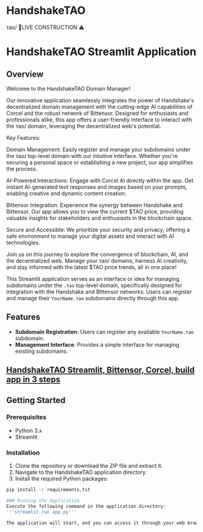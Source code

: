 # HandshakeTAO
τao/
🛑LIVE CONSTRUCTION ⚠
# HandshakeTAO Streamlit Application

## Overview

Welcome to the HandshakeTAO Domain Manager!

Our innovative application seamlessly integrates the power of Handshake's decentralized domain management with the cutting-edge AI capabilities of Corcel and the robust network of Bittensor. Designed for enthusiasts and professionals alike, this app offers a user-friendly interface to interact with the τao/ domain, leveraging the decentralized web's potential.

Key Features:

Domain Management: Easily register and manage your subdomains under the τao/ top-level domain with our intuitive interface. Whether you're securing a personal space or establishing a new project, our app simplifies the process.

AI-Powered Interactions: Engage with Corcel AI directly within the app. Get instant AI-generated text responses and images based on your prompts, enabling creative and dynamic content creation.

Bittensor Integration: Experience the synergy between Handshake and Bittensor. Our app allows you to view the current $TAO price, providing valuable insights for stakeholders and enthusiasts in the blockchain space.

Secure and Accessible: We prioritize your security and privacy, offering a safe environment to manage your digital assets and interact with AI technologies.

Join us on this journey to explore the convergence of blockchain, AI, and the decentralized web. Manage your τao/ domains, harness AI creativity, and stay informed with the latest $TAO price trends, all in one place!

This Streamlit application serves as an interface or idea for managing subdomains under the `.τao` top-level domain, specifically designed for integration with the Handshake and Bittensor networks. Users can register and manage their `YourName.τao` subdomains directly through this app.

## Features

- **Subdomain Registration**: Users can register any available `YourName.τao` subdomain.
- **Management Interface**: Provides a simple interface for managing existing subdomains.

## [HandshakeTAO Streamlit, Bittensor, Corcel, build app in 3 steps](https://innerinetcompany.com/2024/03/03/handshaketao-streamlit-bittensor-corcel-build-app-in-3-steps/)
## Getting Started

### Prerequisites

- Python 3.x
- Streamlit

### Installation

1. Clone the repository or download the ZIP file and extract it.
2. Navigate to the HandshakeTAO application directory.
3. Install the required Python packages:

```bash
pip install -r requirements.txt

### Running the Application
Execute the following command in the application directory:
'''streamlit run app.py'''

The application will start, and you can access it through your web browser at the address provided by Streamlit (typically http://localhost:8501).
